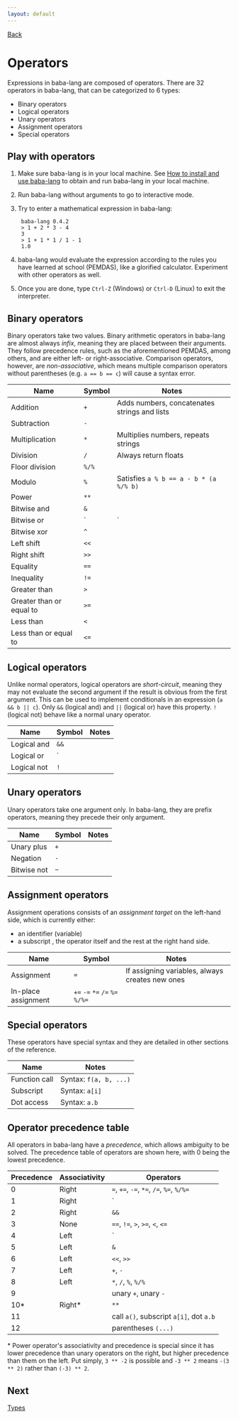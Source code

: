 ```yaml
---
layout: default
---
```



[Back](index.md)


# Operators

Expressions in baba-lang are composed of operators. There are 32 operators in baba-lang, that can be categorized to 6 types:
* Binary operators
* Logical operators
* Unary operators
* Assignment operators
* Special operators


## Play with operators

1. Make sure baba-lang is in your local machine. See [How to install and use baba-lang](index.md#how-to-install-and-use-baba-lang) to obtain and run baba-lang in your local machine.
2. Run baba-lang without arguments to go to interactive mode.
3. Try to enter a mathematical expression in baba-lang:

        baba-lang 0.4.2
        > 1 + 2 * 3 - 4
        3
        > 1 + 1 * 1 / 1 - 1
        1.0

4. baba-lang would evaluate the expression according to the rules you have learned at school (PEMDAS), like a glorified calculator. Experiment with other operators as well.
5. Once you are done, type `Ctrl-Z` (Windows) or `Ctrl-D` (Linux) to exit the interpreter.


## Binary operators

Binary operators take two values. Binary arithmetic operators in baba-lang are almost always *infix*, meaning they are placed between their arguments. They follow precedence rules, such as the aforementioned PEMDAS, among others, and are either left- or right-associative. Comparison operators, however, are *non-associative*, which means multiple comparison operators without parentheses (e.g. `a == b == c`) will cause a syntax error.

| Name                     | Symbol | Notes |
| ------------------------ | ------ | - |
| Addition                 | `+`    | Adds numbers, concatenates strings and lists |
| Subtraction              | `-`    | |
| Multiplication           | `*`    | Multiplies numbers, repeats strings |
| Division                 | `/`    | Always return floats |
| Floor division           | `%/%`  | |
| Modulo                   | `%`    | Satisfies `a % b == a - b * (a %/% b)` |
| Power                    | `**`   | |
| Bitwise and              | `&`    | |
| Bitwise or               | `|`    | |
| Bitwise xor              | `^`    | |
| Left shift               | `<<`   | |
| Right shift              | `>>`   | |
| Equality                 | `==`   | |
| Inequality               | `!=`   | |
| Greater than             | `>`    | |
| Greater than or equal to | `>=`   | |
| Less than                | `<`    | |
| Less than or equal to    | `<=`   | |


## Logical operators

Unlike normal operators, logical operators are *short-circuit*, meaning they may not evaluate the second argument if the result is obvious from the first argument. This can be used to implement conditionals in an expression (`a && b || c`). Only `&&` (logical and) and `||` (logical or) have this property. `!` (logical not) behave like a normal unary operator.

| Name        | Symbol | Notes |
| ----------- | ------ | - |
| Logical and | `&&`   | |
| Logical or  | `||`   | |
| Logical not | `!`    | |


## Unary operators

Unary operators take one argument only. In baba-lang, they are prefix operators, meaning they precede their only argument.

| Name        | Symbol | Notes |
| ----------- | ------ | - |
| Unary plus  | `+`    | |
| Negation    | `-`    | |
| Bitwise not | `~`    | |


## Assignment operators

Assignment operations consists of an *assignment target* on the left-hand side, which is currently either:
* an identifier (variable)
* a subscript
, the operator itself and the rest at the right hand side.

| Name                | Symbol                          | Notes |
| ------------------- | ------------------------------- | - |
| Assignment          | `=`                             | If assigning variables, always creates new ones |
| In-place assignment | `+=` `-=` `*=` `/=` `%=` `%/%=` | |


## Special operators

These operators have special syntax and they are detailed in other sections of the reference.

| Name          | Notes |
| ------------- | - |
| Function call | Syntax: `f(a, b, ...)` |
| Subscript     | Syntax: `a[i]` |
| Dot access    | Syntax: `a.b` |


## Operator precedence table

All operators in baba-lang have a *precedence*, which allows ambiguity to be solved. The precedence table of operators are shown here, with 0 being the lowest precedence.

| Precedence | Associativity | Operators |
| ---------- | ------------- | - |
| 0          | Right         | `=`, `+=`, `-=`, `*=`, `/=`, `%=`, `%/%=` |
| 1          | Right         | `||` |
| 2          | Right         | `&&` |
| 3          | None          | `==`, `!=`, `>`, `>=`, `<`, `<=` |
| 4          | Left          | `|`, `^` |
| 5          | Left          | `&` |
| 6          | Left          | `<<`, `>>` |
| 7          | Left          | `+`, `-` |
| 8          | Left          | `*`, `/`, `%`, `%/%` |
| 9          |               | unary `+`, unary `-` |
| 10\*       | Right\*       | `**` |
| 11         |               | call `a()`, subscript `a[i]`, dot `a.b` |
| 12         |               | parentheses `(...)` |

\* Power operator's associativity and precedence is special since it has lower precedence than unary operators on the right, but higher precedence than them on the left. Put simply, `3 ** -2` is possible and `-3 ** 2` means `-(3 ** 2)` rather than `(-3) ** 2`.


## Next

[Types](types.md)